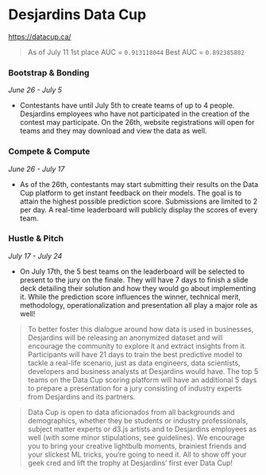 # Desjardins Data Cup
https://datacup.ca/

> As of July 11
> 1st place AUC = ```0.913118044```
> Best AUC = ```0.892385802```

### Bootstrap & Bonding
*June 26 - July 5*
* Contestants have until July 5th to create teams of up to 4 people. Desjardins employees who have not participated in the creation of the contest may participate. On the 26th, website registrations will open for teams and they may download and view the data as well.

### Compete & Compute
*June 26 - July 17*
* As of the 26th, contestants may start submitting their results on the Data Cup platform to get instant feedback on their models. The goal is to attain the highest possible prediction score. Submissions are limited to 2 per day. A real-time leaderboard will publicly display the scores of every team.

### Hustle & Pitch
*July 17 - July 24*
* On July 17th, the 5 best teams on the leaderboard will be selected to present to the jury on the finale. They will have 7 days to finish a slide deck detailing their solution and how they would go about implementing it. While the prediction score influences the winner, technical merit, methodology, operationalization and presentation all play a major role as well!

> To better foster this dialogue around how data is used in businesses, Desjardins will be releasing an anonymized dataset and will encourage the community to explore it and extract insights from it. Participants will have 21 days to train the best predictive model to tackle a real-life scenario, just as data engineers, data scientists, developers and business analysts at Desjardins would have. The top 5 teams on the Data Cup scoring platform will have an additional 5 days to prepare a presentation for a jury consisting of industry experts from Desjardins and its partners.

> Data Cup is open to data aficionados from all backgrounds and demographics, whether they be students or industry professionals, subject matter experts or d3.js artists and to Desjardins employees as well (with some minor stipulations, see guidelines). We encourage you to bring your creative lightbulb moments, brainiest friends and your slickest ML tricks, you’re going to need it. All to show off your geek cred and lift the trophy at Desjardins’ first ever Data Cup!
